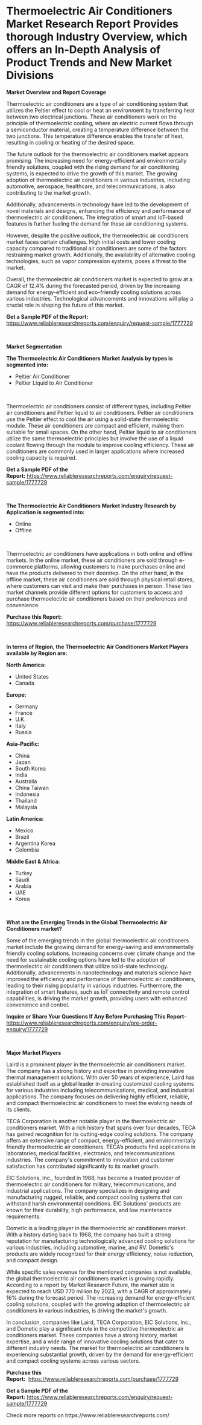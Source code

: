 <p><h1>Thermoelectric Air Conditioners Market Research Report Provides thorough Industry Overview, which offers an In-Depth Analysis of Product Trends and New Market Divisions</h1></p><p><strong>Market Overview and Report Coverage</strong></p>
<p><p>Thermoelectric air conditioners are a type of air conditioning system that utilizes the Peltier effect to cool or heat an environment by transferring heat between two electrical junctions. These air conditioners work on the principle of thermoelectric cooling, where an electric current flows through a semiconductor material, creating a temperature difference between the two junctions. This temperature difference enables the transfer of heat, resulting in cooling or heating of the desired space.</p><p>The future outlook for the thermoelectric air conditioners market appears promising. The increasing need for energy-efficient and environmentally friendly solutions, coupled with the rising demand for air conditioning systems, is expected to drive the growth of this market. The growing adoption of thermoelectric air conditioners in various industries, including automotive, aerospace, healthcare, and telecommunications, is also contributing to the market growth.</p><p>Additionally, advancements in technology have led to the development of novel materials and designs, enhancing the efficiency and performance of thermoelectric air conditioners. The integration of smart and IoT-based features is further fueling the demand for these air conditioning systems.</p><p>However, despite the positive outlook, the thermoelectric air conditioners market faces certain challenges. High initial costs and lower cooling capacity compared to traditional air conditioners are some of the factors restraining market growth. Additionally, the availability of alternative cooling technologies, such as vapor compression systems, poses a threat to the market.</p><p>Overall, the thermoelectric air conditioners market is expected to grow at a CAGR of 12.4% during the forecasted period, driven by the increasing demand for energy-efficient and eco-friendly cooling solutions across various industries. Technological advancements and innovations will play a crucial role in shaping the future of this market.</p></p>
<p><strong>Get a Sample PDF of the Report:</strong> <a href="https://www.reliableresearchreports.com/enquiry/request-sample/1777729">https://www.reliableresearchreports.com/enquiry/request-sample/1777729</a></p>
<p>&nbsp;</p>
<p><strong>Market Segmentation</strong></p>
<p><strong>The Thermoelectric Air Conditioners Market Analysis by types is segmented into:</strong></p>
<p><ul><li>Peltier Air Conditioner</li><li>Peltier Liquid to Air Conditioner</li></ul></p>
<p>&nbsp;</p>
<p><p>Thermoelectric air conditioners consist of different types, including Peltier air conditioners and Peltier liquid to air conditioners. Peltier air conditioners use the Peltier effect to cool the air using a solid-state thermoelectric module. These air conditioners are compact and efficient, making them suitable for small spaces. On the other hand, Peltier liquid to air conditioners utilize the same thermoelectric principles but involve the use of a liquid coolant flowing through the module to improve cooling efficiency. These air conditioners are commonly used in larger applications where increased cooling capacity is required.</p></p>
<p><strong>Get a Sample PDF of the Report:</strong>&nbsp;<a href="https://www.reliableresearchreports.com/enquiry/request-sample/1777729">https://www.reliableresearchreports.com/enquiry/request-sample/1777729</a></p>
<p>&nbsp;</p>
<p><strong>The Thermoelectric Air Conditioners Market Industry Research by Application is segmented into:</strong></p>
<p><ul><li>Online</li><li>Offline</li></ul></p>
<p>&nbsp;</p>
<p><p>Thermoelectric air conditioners have applications in both online and offline markets. In the online market, these air conditioners are sold through e-commerce platforms, allowing customers to make purchases online and have the products delivered to their doorstep. On the other hand, in the offline market, these air conditioners are sold through physical retail stores, where customers can visit and make their purchases in person. These two market channels provide different options for customers to access and purchase thermoelectric air conditioners based on their preferences and convenience.</p></p>
<p><strong>Purchase this Report:</strong>&nbsp; <a href="https://www.reliableresearchreports.com/purchase/1777729">https://www.reliableresearchreports.com/purchase/1777729</a></p>
<p>&nbsp;</p>
<p><strong>In terms of Region, the Thermoelectric Air Conditioners Market Players available by Region are:</strong></p>
<p>
    <p> <strong> North America: </strong>
        <ul>
            <li>United States</li>
            <li>Canada</li>
        </ul>
        </p> 
    <p> <strong> Europe: </strong>
        <ul>
            <li>Germany</li>
            <li>France</li>
            <li>U.K.</li>
            <li>Italy</li>
            <li>Russia</li>
        </ul>
        </p> 
    <p> <strong> Asia-Pacific: </strong>
        <ul>
            <li>China</li>
            <li>Japan</li>
            <li>South Korea</li>
            <li>India</li>
            <li>Australia</li>
            <li>China Taiwan</li>
            <li>Indonesia</li>
            <li>Thailand</li>
            <li>Malaysia</li>
        </ul>
        </p> 
    <p> <strong> Latin America: </strong>
        <ul>
            <li>Mexico</li>
            <li>Brazil</li>
            <li>Argentina Korea</li>
            <li>Colombia</li>
        </ul>
        </p> 
    <p> <strong> Middle East & Africa: </strong>
        <ul>
            <li>Turkey</li>
            <li>Saudi</li>
            <li>Arabia</li>
            <li>UAE</li>
            <li>Korea</li>
        </ul>
    </p>
    </p>
<p>&nbsp;</p>
<p><strong>What are the Emerging Trends in the Global Thermoelectric Air Conditioners market?</strong></p>
<p><p>Some of the emerging trends in the global thermoelectric air conditioners market include the growing demand for energy-saving and environmentally friendly cooling solutions. Increasing concerns over climate change and the need for sustainable cooling options have led to the adoption of thermoelectric air conditioners that utilize solid-state technology. Additionally, advancements in nanotechnology and materials science have improved the efficiency and performance of thermoelectric air conditioners, leading to their rising popularity in various industries. Furthermore, the integration of smart features, such as IoT connectivity and remote control capabilities, is driving the market growth, providing users with enhanced convenience and control.</p></p>
<p><strong>Inquire or Share Your Questions If Any Before Purchasing This Report</strong>- <a href="https://www.reliableresearchreports.com/enquiry/pre-order-enquiry/1777729">https://www.reliableresearchreports.com/enquiry/pre-order-enquiry/1777729</a></p>
<p>&nbsp;</p>
<p><strong>Major Market Players</strong></p>
<p><p>Laird is a prominent player in the thermoelectric air conditioners market. The company has a strong history and expertise in providing innovative thermal management solutions. With over 50 years of experience, Laird has established itself as a global leader in creating customized cooling systems for various industries including telecommunications, medical, and industrial applications. The company focuses on delivering highly efficient, reliable, and compact thermoelectric air conditioners to meet the evolving needs of its clients.</p><p>TECA Corporation is another notable player in the thermoelectric air conditioners market. With a rich history that spans over four decades, TECA has gained recognition for its cutting-edge cooling solutions. The company offers an extensive range of compact, energy-efficient, and environmentally friendly thermoelectric air conditioners. TECA’s products find applications in laboratories, medical facilities, electronics, and telecommunications industries. The company's commitment to innovation and customer satisfaction has contributed significantly to its market growth.</p><p>EIC Solutions, Inc., founded in 1988, has become a trusted provider of thermoelectric air conditioners for military, telecommunications, and industrial applications. The company specializes in designing and manufacturing rugged, reliable, and compact cooling systems that can withstand harsh environmental conditions. EIC Solutions' products are known for their durability, high performance, and low maintenance requirements.</p><p>Dometic is a leading player in the thermoelectric air conditioners market. With a history dating back to 1968, the company has built a strong reputation for manufacturing technologically advanced cooling solutions for various industries, including automotive, marine, and RV. Dometic's products are widely recognized for their energy efficiency, noise reduction, and compact design.</p><p>While specific sales revenue for the mentioned companies is not available, the global thermoelectric air conditioners market is growing rapidly. According to a report by Market Research Future, the market size is expected to reach USD 770 million by 2023, with a CAGR of approximately 16% during the forecast period. The increasing demand for energy-efficient cooling solutions, coupled with the growing adoption of thermoelectric air conditioners in various industries, is driving the market's growth.</p><p>In conclusion, companies like Laird, TECA Corporation, EIC Solutions, Inc., and Dometic play a significant role in the competitive thermoelectric air conditioners market. These companies have a strong history, market expertise, and a wide range of innovative cooling solutions that cater to different industry needs. The market for thermoelectric air conditioners is experiencing substantial growth, driven by the demand for energy-efficient and compact cooling systems across various sectors.</p></p>
<p><strong>Purchase this Report:</strong>&nbsp;&nbsp;<a href="https://www.reliableresearchreports.com/purchase/1777729">https://www.reliableresearchreports.com/purchase/1777729</a></p>
<p></p>
<p><strong>Get a Sample PDF of the Report:</strong>&nbsp;<a href="https://www.reliableresearchreports.com/enquiry/request-sample/1777729">https://www.reliableresearchreports.com/enquiry/request-sample/1777729</a></p>
<p>Check more reports on https://www.reliableresearchreports.com/</p>